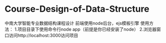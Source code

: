 # Course-Design-of-Data-Structure
中南大学智能专业数据结构课程设计
前端使用node后台，ejs模板引擎
使用方法：
1.项目目录下使用命令行node app（前提是你已经安装了node）
2.浏览器窗口访问http://localhost:3000访问项目
